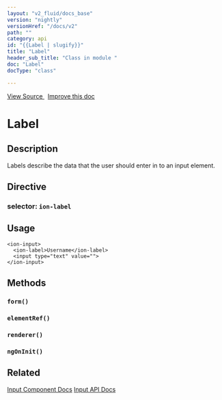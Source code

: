 ```yaml
---
layout: "v2_fluid/docs_base"
version: "nightly"
versionHref: "/docs/v2"
path: ""
category: api
id: "{{Label | slugify}}"
title: "Label"
header_sub_title: "Class in module "
doc: "Label"
docType: "class"

---
```





<div class="improve-docs">
<a href='http://github.com/driftyco/ionic2/tree/master/ionic/components/text-input/label.ts#L5'>
View Source
</a>
&nbsp;
<a href='http://github.com/driftyco/ionic2/edit/master/ionic/components/text-input/label.ts#L5'>
Improve this doc
</a>
</div>





<h1 class="api-title">


Label






</h1>






<!-- description -->
<h2>Description</h2>

<p>Labels describe the data that the user should enter in to an input element.</p>


<h2>Directive</h2>
<h3>selector: <code>ion-label</code></h3>
<!-- @usage tag -->

<h2>Usage</h2>

<pre><code class="lang-html">&lt;ion-input&gt;
  &lt;ion-label&gt;Username&lt;/ion-label&gt;
  &lt;input type=&quot;text&quot; value=&quot;&quot;&gt;
&lt;/ion-input&gt;
</code></pre>




<!-- @property tags -->


<!-- methods on the class -->

<h2>Methods</h2>

<div id="form"></div>

<h3>
<code>form()</code>
  

</h3>












<div id="elementRef"></div>

<h3>
<code>elementRef()</code>
  

</h3>












<div id="renderer"></div>

<h3>
<code>renderer()</code>
  

</h3>












<div id="ngOnInit"></div>

<h3>
<code>ngOnInit()</code>
  

</h3>










<!-- related link -->

<h2>Related</h2>

<a href='../../../../components#inputs'>Input Component Docs</a>
<a href='../Input'>Input API Docs</a><!-- end content block -->


<!-- end body block -->

